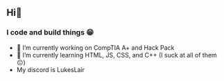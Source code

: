 ## Hi👋
### I code and build things 😁

- 🔭 I’m currently working on CompTIA A+ and Hack Pack
- 🌱 I’m currently learning HTML, JS, CSS, and C++ (I suck at all of them 😐)
-  My discord is LukesLair
